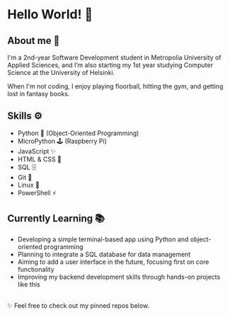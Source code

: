 Hello World! 🚀
===============

About me 💫
--------------
I'm a 2nd-year Software Development student in Metropolia University of Applied Sciences, and I’m also starting my 1st year studying Computer Science at the University of Helsinki.

When I'm not coding, I enjoy playing floorball, hitting the gym, and getting lost in fantasy books.

Skills ⚙️
------------

- Python 🐍 (Object-Oriented Programming)
- MicroPython 🕹️ (Raspberry Pi)  
- JavaScript ✨  
- HTML & CSS 🎨
- SQL 🗄️
- Git 🔧  
- Linux 🐧  
- PowerShell ⚡ 

Currently Learning 📚
------------------------

- Developing a simple terminal-based app using Python and object-oriented programming  
- Planning to integrate a SQL database for data management  
- Aiming to add a user interface in the future, focusing first on core functionality  
- Improving my backend development skills through hands-on projects like this

<br>
✨ Feel free to check out my pinned repos below.
